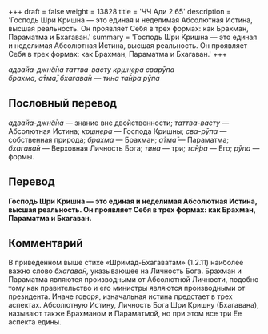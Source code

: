 +++
draft = false
weight = 13828
title = 'ЧЧ Ади 2.65'
description = 'Господь Шри Кришна — это единая и неделимая Абсолютная Истина, высшая реальность. Он проявляет Себя в трех формах: как Брахман, Параматма и Бхагаван.'
summary = 'Господь Шри Кришна — это единая и неделимая Абсолютная Истина, высшая реальность. Он проявляет Себя в трех формах: как Брахман, Параматма и Бхагаван.'
+++

_адвайа-джн̃а̄на таттва-васту кр̣шн̣ера сварӯпа  
брахма, а̄тма̄, бхагава̄н — тина та̄н̇ра рӯпа_

## Пословный перевод

_адвайа_\-_джн̃а̄на_ — знание вне двойственности; _таттва_\-_васту_ — Абсолютная Истина; _кр̣шн̣ера_ — Господа Кришны; _сва_\-_рӯпа_ — собственная природа; _брахма_ — Брахман; _а̄тма̄_ — Параматма; _бхагава̄н_ — Верховная Личность Бога; _тина_ — три; _та̄н̇ра_ — Его; _рӯпа_ — формы.

## Перевод

**Господь Шри Кришна — это единая и неделимая Абсолютная Истина, высшая реальность. Он проявляет Себя в трех формах: как Брахман, Параматма и Бхагаван.**

## Комментарий

В приведенном выше стихе «Шримад-Бхагаватам» (1.2.11) наиболее важно слово _бхагава̄н,_ указывающее на Личность Бога. Брахман и Параматма являются производными от Абсолютной Личности, подобно тому как правительство и его министры являются производными от президента. Иначе говоря, изначальная истина предстает в трех аспектах. Абсолютную Истину, Личность Бога Шри Кришну (Бхагавана), называют также Брахманом и Параматмой, но при этом все три Ее аспекта едины.
